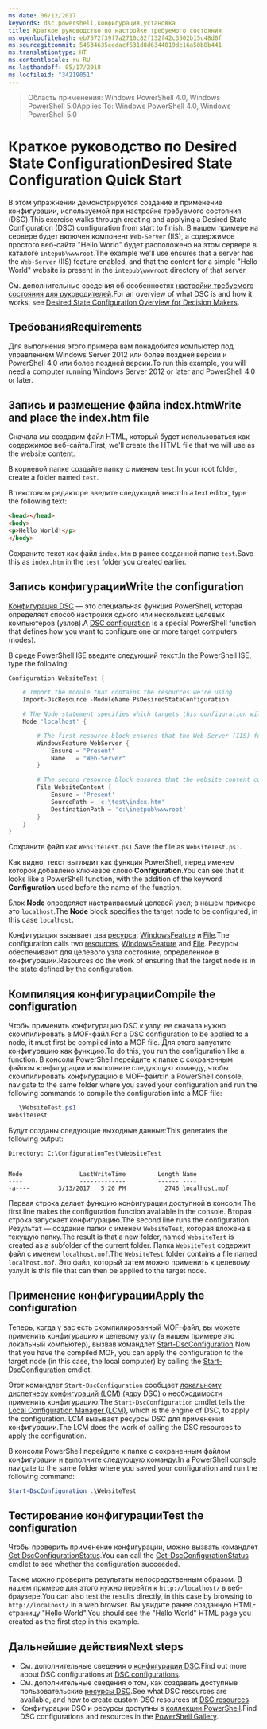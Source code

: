 ```yaml
---
ms.date: 06/12/2017
keywords: dsc,powershell,конфигурация,установка
title: Краткое руководство по настройке требуемого состояния
ms.openlocfilehash: eb7572f39f7a2710c82f132f42c3502b15c48d0f
ms.sourcegitcommit: 54534635eedacf531d8d6344019dc16a50b8b441
ms.translationtype: HT
ms.contentlocale: ru-RU
ms.lasthandoff: 05/17/2018
ms.locfileid: "34219051"
---
```

> <span data-ttu-id="8f869-103">Область применения: Windows PowerShell 4.0, Windows PowerShell 5.0</span><span class="sxs-lookup"><span data-stu-id="8f869-103">Applies To: Windows PowerShell 4.0, Windows PowerShell 5.0</span></span>

# <a name="desired-state-configuration-quick-start"></a><span data-ttu-id="8f869-104">Краткое руководство по Desired State Configuration</span><span class="sxs-lookup"><span data-stu-id="8f869-104">Desired State Configuration Quick Start</span></span>

<span data-ttu-id="8f869-105">В этом упражнении демонстрируется создание и применение конфигурации, используемой при настройке требуемого состояния (DSC).</span><span class="sxs-lookup"><span data-stu-id="8f869-105">This exercise walks through creating and applying a Desired State Configuration (DSC) configuration from start to finish.</span></span>
<span data-ttu-id="8f869-106">В нашем примере на сервере будет включен компонент `Web-Server` (IIS), а содержимое простого веб-сайта "Hello World" будет расположено на этом сервере в каталоге `intepub\wwwroot`.</span><span class="sxs-lookup"><span data-stu-id="8f869-106">The example we'll use ensures that a server has the `Web-Server` (IIS) feature enabled, and that the content for a simple "Hello World" website is present in the `intepub\wwwroot` directory of that server.</span></span>

<span data-ttu-id="8f869-107">См. дополнительные сведения об особенностях [настройки требуемого состояния для руководителей](decisionMaker.md).</span><span class="sxs-lookup"><span data-stu-id="8f869-107">For an overview of what DSC is and how it works, see [Desired State Configuration Overview for Decision Makers](decisionMaker.md).</span></span>

## <a name="requirements"></a><span data-ttu-id="8f869-108">Требования</span><span class="sxs-lookup"><span data-stu-id="8f869-108">Requirements</span></span>

<span data-ttu-id="8f869-109">Для выполнения этого примера вам понадобится компьютер под управлением Windows Server 2012 или более поздней версии и PowerShell 4.0 или более поздней версии.</span><span class="sxs-lookup"><span data-stu-id="8f869-109">To run this example, you will need a computer running Windows Server 2012 or later and PowerShell 4.0 or later.</span></span>

## <a name="write-and-place-the-indexhtm-file"></a><span data-ttu-id="8f869-110">Запись и размещение файла index.htm</span><span class="sxs-lookup"><span data-stu-id="8f869-110">Write and place the index.htm file</span></span>

<span data-ttu-id="8f869-111">Сначала мы создадим файл HTML, который будет использоваться как содержимое веб-сайта.</span><span class="sxs-lookup"><span data-stu-id="8f869-111">First, we'll create the HTML file that we will use as the website content.</span></span>

<span data-ttu-id="8f869-112">В корневой папке создайте папку с именем `test`.</span><span class="sxs-lookup"><span data-stu-id="8f869-112">In your root folder, create a folder named `test`.</span></span>

<span data-ttu-id="8f869-113">В текстовом редакторе введите следующий текст:</span><span class="sxs-lookup"><span data-stu-id="8f869-113">In a text editor, type the following text:</span></span>

```html
<head></head>
<body>
<p>Hello World!</p>
</body>
```

<span data-ttu-id="8f869-114">Сохраните текст как файл `index.htm` в ранее созданной папке `test`.</span><span class="sxs-lookup"><span data-stu-id="8f869-114">Save this as `index.htm` in the `test` folder you created earlier.</span></span>

## <a name="write-the-configuration"></a><span data-ttu-id="8f869-115">Запись конфигурации</span><span class="sxs-lookup"><span data-stu-id="8f869-115">Write the configuration</span></span>

<span data-ttu-id="8f869-116">[Конфигурация DSC](configurations.md) — это специальная функция PowerShell, которая определяет способ настройки одного или нескольких целевых компьютеров (узлов).</span><span class="sxs-lookup"><span data-stu-id="8f869-116">A [DSC configuration](configurations.md) is a special PowerShell function that defines how you want to configure one or more target computers (nodes).</span></span>

<span data-ttu-id="8f869-117">В среде PowerShell ISE введите следующий текст:</span><span class="sxs-lookup"><span data-stu-id="8f869-117">In the PowerShell ISE, type the following:</span></span>

```powershell
Configuration WebsiteTest {

    # Import the module that contains the resources we're using.
    Import-DscResource -ModuleName PsDesiredStateConfiguration

    # The Node statement specifies which targets this configuration will be applied to.
    Node 'localhost' {

        # The first resource block ensures that the Web-Server (IIS) feature is enabled.
        WindowsFeature WebServer {
            Ensure = "Present"
            Name   = "Web-Server"
        }

        # The second resource block ensures that the website content copied to the website root folder.
        File WebsiteContent {
            Ensure = 'Present'
            SourcePath = 'c:\test\index.htm'
            DestinationPath = 'c:\inetpub\wwwroot'
        }
    }
}
```

<span data-ttu-id="8f869-118">Сохраните файл как `WebsiteTest.ps1`.</span><span class="sxs-lookup"><span data-stu-id="8f869-118">Save the file as `WebsiteTest.ps1`.</span></span>

<span data-ttu-id="8f869-119">Как видно, текст выглядит как функция PowerShell, перед именем которой добавлено ключевое слово **Configuration**.</span><span class="sxs-lookup"><span data-stu-id="8f869-119">You can see that it looks like a PowerShell function, with the addition of the keyword **Configuration** used before the name of the function.</span></span>

<span data-ttu-id="8f869-120">Блок **Node** определяет настраиваемый целевой узел; в нашем примере это `localhost`.</span><span class="sxs-lookup"><span data-stu-id="8f869-120">The **Node** block specifies the target node to be configured, in this case `localhost`.</span></span>

<span data-ttu-id="8f869-121">Конфигурация вызывает два [ресурса](resources.md): [WindowsFeature](windowsFeatureResource.md) и [File](fileResource.md).</span><span class="sxs-lookup"><span data-stu-id="8f869-121">The configuration calls two [resources](resources.md), [WindowsFeature](windowsFeatureResource.md) and [File](fileResource.md).</span></span>
<span data-ttu-id="8f869-122">Ресурсы обеспечивают для целевого узла состояние, определенное в конфигурации.</span><span class="sxs-lookup"><span data-stu-id="8f869-122">Resources do the work of ensuring that the target node is in the state defined by the configuration.</span></span>

## <a name="compile-the-configuration"></a><span data-ttu-id="8f869-123">Компиляция конфигурации</span><span class="sxs-lookup"><span data-stu-id="8f869-123">Compile the configuration</span></span>

<span data-ttu-id="8f869-124">Чтобы применить конфигурацию DSC к узлу, ее сначала нужно скомпилировать в MOF-файл.</span><span class="sxs-lookup"><span data-stu-id="8f869-124">For a DSC configuration to be applied to a node, it must first be compiled into a MOF file.</span></span>
<span data-ttu-id="8f869-125">Для этого запустите конфигурацию как функцию.</span><span class="sxs-lookup"><span data-stu-id="8f869-125">To do this, you run the configuration like a function.</span></span>
<span data-ttu-id="8f869-126">В консоли PowerShell перейдите к папке с сохраненным файлом конфигурации и выполните следующую команду, чтобы скомпилировать конфигурацию в MOF-файл:</span><span class="sxs-lookup"><span data-stu-id="8f869-126">In a PowerShell console, navigate to the same folder where you saved your configuration and run the following commands to compile the configuration into a MOF file:</span></span>

```powershell
. .\WebsiteTest.ps1
WebsiteTest
```

<span data-ttu-id="8f869-127">Будут созданы следующие выходные данные:</span><span class="sxs-lookup"><span data-stu-id="8f869-127">This generates the following output:</span></span>

```
Directory: C:\ConfigurationTest\WebsiteTest


Mode                LastWriteTime         Length Name
----                -------------         ------ ----
-a----        3/13/2017   5:20 PM           2746 localhost.mof
```

<span data-ttu-id="8f869-128">Первая строка делает функцию конфигурации доступной в консоли.</span><span class="sxs-lookup"><span data-stu-id="8f869-128">The first line makes the configuration function available in the console.</span></span>
<span data-ttu-id="8f869-129">Вторая строка запускает конфигурацию.</span><span class="sxs-lookup"><span data-stu-id="8f869-129">The second line runs the configuration.</span></span>
<span data-ttu-id="8f869-130">Результат — создание папки с именем `WebsiteTest`, которая вложена в текущую папку.</span><span class="sxs-lookup"><span data-stu-id="8f869-130">The result is that a new folder, named `WebsiteTest` is created as a subfolder of the current folder.</span></span>
<span data-ttu-id="8f869-131">Папка `WebsiteTest` содержит файл с именем `localhost.mof`.</span><span class="sxs-lookup"><span data-stu-id="8f869-131">The `WebsiteTest` folder contains a file named `localhost.mof`.</span></span>
<span data-ttu-id="8f869-132">Это файл, который затем можно применить к целевому узлу.</span><span class="sxs-lookup"><span data-stu-id="8f869-132">It is this file that can then be applied to the target node.</span></span>

## <a name="apply-the-configuration"></a><span data-ttu-id="8f869-133">Применение конфигурации</span><span class="sxs-lookup"><span data-stu-id="8f869-133">Apply the configuration</span></span>

<span data-ttu-id="8f869-134">Теперь, когда у вас есть скомпилированный MOF-файл, вы можете применить конфигурацию к целевому узлу (в нашем примере это локальный компьютер), вызвав командлет [Start-DscConfiguration](/reference/5.1/PSDesiredStateConfiguration/Start-DscConfiguration).</span><span class="sxs-lookup"><span data-stu-id="8f869-134">Now that you have the compiled MOF, you can apply the configuration to the target node (in this case, the local computer) by calling the [Start-DscConfiguration](/reference/5.1/PSDesiredStateConfiguration/Start-DscConfiguration) cmdlet.</span></span>

<span data-ttu-id="8f869-135">Этот командлет `Start-DscConfiguration` сообщает [локальному диспетчеру конфигураций (LCM)](metaConfig.md) (ядру DSC) о необходимости применить конфигурацию.</span><span class="sxs-lookup"><span data-stu-id="8f869-135">The `Start-DscConfiguration` cmdlet tells the [Local Configuration Manager (LCM)](metaConfig.md), which is the engine of DSC, to apply the configuration.</span></span>
<span data-ttu-id="8f869-136">LCM вызывает ресурсы DSC для применения конфигурации.</span><span class="sxs-lookup"><span data-stu-id="8f869-136">The LCM does the work of calling the DSC resources to apply the configuration.</span></span>

<span data-ttu-id="8f869-137">В консоли PowerShell перейдите к папке с сохраненным файлом конфигурации и выполните следующую команду:</span><span class="sxs-lookup"><span data-stu-id="8f869-137">In a PowerShell console, navigate to the same folder where you saved your configuration and run the following command:</span></span>

```powershell
Start-DscConfiguration .\WebsiteTest
```

## <a name="test-the-configuration"></a><span data-ttu-id="8f869-138">Тестирование конфигурации</span><span class="sxs-lookup"><span data-stu-id="8f869-138">Test the configuration</span></span>

<span data-ttu-id="8f869-139">Чтобы проверить применение конфигурации, можно вызвать командлет [Get DscConfigurationStatus](/reference/5.1/PSDesiredStateConfiguration/Get-DscConfigurationStatus).</span><span class="sxs-lookup"><span data-stu-id="8f869-139">You can call the [Get-DscConfigurationStatus](/reference/5.1/PSDesiredStateConfiguration/Get-DscConfigurationStatus) cmdlet to see whether the configuration succeeded.</span></span>

<span data-ttu-id="8f869-140">Также можно проверить результаты непосредственным образом. В нашем примере для этого нужно перейти к `http://localhost/` в веб-браузере.</span><span class="sxs-lookup"><span data-stu-id="8f869-140">You can also test the results directly, in this case by browsing to `http://localhost/` in a web browser.</span></span>
<span data-ttu-id="8f869-141">Вы увидите ранее созданную HTML-страницу "Hello World".</span><span class="sxs-lookup"><span data-stu-id="8f869-141">You should see the "Hello World" HTML page you created as the first step in this example.</span></span>

## <a name="next-steps"></a><span data-ttu-id="8f869-142">Дальнейшие действия</span><span class="sxs-lookup"><span data-stu-id="8f869-142">Next steps</span></span>

- <span data-ttu-id="8f869-143">См. дополнительные сведения о [конфигурации DSC](configurations.md).</span><span class="sxs-lookup"><span data-stu-id="8f869-143">Find out more about DSC configurations at [DSC configurations](configurations.md).</span></span>
- <span data-ttu-id="8f869-144">См. дополнительные сведения о том, как создавать доступные пользовательские [ресурсы DSC](resources.md).</span><span class="sxs-lookup"><span data-stu-id="8f869-144">See what DSC resources are available, and how to create custom DSC resources at [DSC resources](resources.md).</span></span>
- <span data-ttu-id="8f869-145">Конфигурации DSC и ресурсы доступны в [коллекции PowerShell](https://www.powershellgallery.com/).</span><span class="sxs-lookup"><span data-stu-id="8f869-145">Find DSC configurations and resources in the [PowerShell Gallery](https://www.powershellgallery.com/).</span></span>